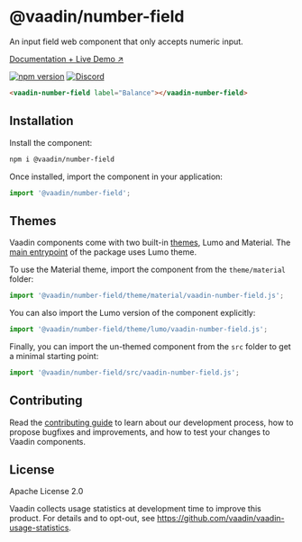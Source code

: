 # @vaadin/number-field

An input field web component that only accepts numeric input.

[Documentation + Live Demo ↗](https://vaadin.com/docs/latest/components/number-field)

[![npm version](https://badgen.net/npm/v/@vaadin/number-field)](https://www.npmjs.com/package/@vaadin/number-field)
[![Discord](https://img.shields.io/discord/732335336448852018?label=discord)](https://discord.gg/PHmkCKC)

```html
<vaadin-number-field label="Balance"></vaadin-number-field>
```

## Installation

Install the component:

```sh
npm i @vaadin/number-field
```

Once installed, import the component in your application:

```js
import '@vaadin/number-field';
```

## Themes

Vaadin components come with two built-in [themes](https://vaadin.com/docs/latest/styling), Lumo and Material.
The [main entrypoint](https://github.com/vaadin/web-components/blob/master/packages/number-field/vaadin-number-field.js) of the package uses Lumo theme.

To use the Material theme, import the component from the `theme/material` folder:

```js
import '@vaadin/number-field/theme/material/vaadin-number-field.js';
```

You can also import the Lumo version of the component explicitly:

```js
import '@vaadin/number-field/theme/lumo/vaadin-number-field.js';
```

Finally, you can import the un-themed component from the `src` folder to get a minimal starting point:

```js
import '@vaadin/number-field/src/vaadin-number-field.js';
```

## Contributing

Read the [contributing guide](https://vaadin.com/docs/latest/contributing/overview) to learn about our development process, how to propose bugfixes and improvements, and how to test your changes to Vaadin components.

## License

Apache License 2.0

Vaadin collects usage statistics at development time to improve this product.
For details and to opt-out, see https://github.com/vaadin/vaadin-usage-statistics.
